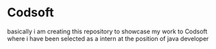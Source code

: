 # Codsoft
basically i  am creating this repository to showcase my work to Codsoft where i have been selected as a intern at the position of java developer
